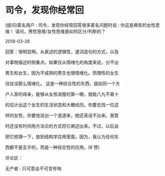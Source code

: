 # 司令，发现你经常回

(提问)匿名用户 : 司令，发现你经常回答很多匿名问题时说 : 你这是典型的女性思维！ 请问，男性思维/女性思维是如何区分/判断的？

2019-03-26

回答：很明显啊。从表述的逻辑性，遣词造句的方式，以及

对事物描述的侧重点。如果仅从情绪化的角度来说，分不出

男生和女生，因为不成熟的男生也很情绪化。而理性的女生

往往没那么情绪化。 这是一种综合性的东西，就如同一个大

户人家的母亲，能够从女孩进屋的第一眼，就能八九不离十

的估计出这个女生的生活状态和大概经历。你要去找一位这

样的女性，你要他说出一个道道来，她还真说不出来。我暂

时还没有时间用方法论的方式将它阐述出来。不过，以后会

把它梳理一下，放到结构学应用里面。因为，我认为任何东

西都不是玄乎的，而是一种综合性的应用。(8 赞)

评论区：

无产者 : 只可意会不可言传呐